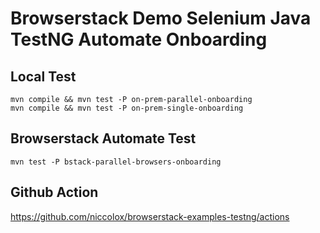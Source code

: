 # Browserstack Demo Selenium Java TestNG Automate Onboarding

## Local Test

```
mvn compile && mvn test -P on-prem-parallel-onboarding
mvn compile && mvn test -P on-prem-single-onboarding
```

## Browserstack Automate Test

```
mvn test -P bstack-parallel-browsers-onboarding
```

## Github Action

https://github.com/niccolox/browserstack-examples-testng/actions
